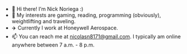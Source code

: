 - 👋 Hi there! I’m Nick Noriega :)
- 👀 My interests are gaming, reading, programming (obviously), weightlifting and traveling.
- ✈️ Currently I work at Honeywell Aerospace.
- 📫 You can reach me at nicolasn8171@gmail.com. I typically am online anywhere between 7 a.m. - 8 p.m.

<!---
NickN18/NickN18 is a ✨ special ✨ repository because its `…` (this file) appears on your GitHub profile.
You can click the Preview link to take a look at your changes.
--->
